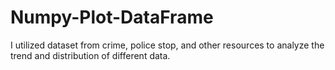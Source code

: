 # Numpy-Plot-DataFrame
I utilized dataset from crime, police stop, and other resources to analyze the trend and distribution of different data.
